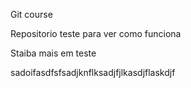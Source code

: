 Git course

Repositorio teste para ver como funciona


Staiba mais em teste


sadoifasdfsfsadjknflksadjfjlkasdjflaskdjf
